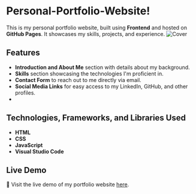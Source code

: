 # Personal-Portfolio-Website!
This is my personal portfolio website, built using **Frontend** and hosted on **GitHub Pages**. It showcases my skills, projects, and experience.
![Cover](https://github.com/user-attachments/assets/ca53fefa-49c6-4808-92c7-03a68b5b32d3)

## Features

- **Introduction and About Me** section with details about my background.
- **Skills** section showcasing the technologies I'm proficient in.
- **Contact Form** to reach out to me directly via email.
- **Social Media Links** for easy access to my LinkedIn, GitHub, and other profiles.
- 
## Technologies, Frameworks, and Libraries Used

- **HTML**
- **CSS**
- **JavaScript**
- **Visual Studio Code**

## Live Demo

🔹 Visit the live demo of my portfolio website [here](https://teenagtm.github.io/Personal-Portfolio-Website/).



